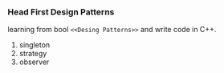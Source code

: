 ### Head First Design Patterns

learning from bool ```<<Desing Patterns>>``` and write code in C++.

1. singleton
2. strategy
3. observer
